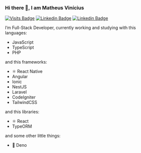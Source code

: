 ### Hi there 👋, I am Matheus Vinícius

[![Visits Badge](https://badges.pufler.dev/visits/mtwzim/mtwzim)](#) 
[![Linkedin Badge](https://img.shields.io/badge/-mtwzim-blue?style=flat-square&logo=Linkedin&logoColor=white&link=https://www.linkedin.com/in/mtwzim/)](https://www.linkedin.com/in/mtwzim/)
[![Linkedin Badge](https://img.shields.io/badge/-mtwzim@gmail.com-black?style=flat-square&logo=gmail&logoColor=brown&link=mailto:mtwzim@gmail.com)](mailto:mtwzim@gmail.com)

I’m Full-Stack Developer, currently working and studying with this languages: 
- JavaScript 
- TypeScript
- PHP

and this frameworks:
- ⚛️ React Native
- Angular
- Ionic
- NestJS
- Laravel
- CodeIgniter
- TailwindCSS

and this libraries:
- ⚛️ React
- TypeORM

and some other little things:
- 🐊 Deno 
